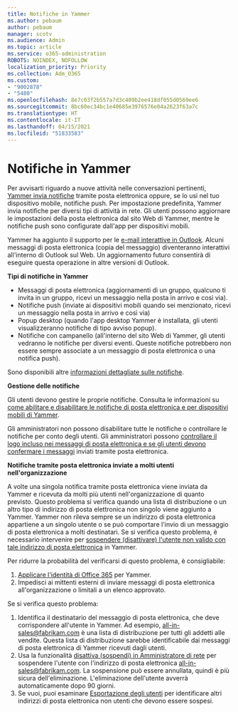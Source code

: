 ```yaml
---
title: Notifiche in Yammer
ms.author: pebaum
author: pebaum
manager: scotv
ms.audience: Admin
ms.topic: article
ms.service: o365-administration
ROBOTS: NOINDEX, NOFOLLOW
localization_priority: Priority
ms.collection: Adm_O365
ms.custom:
- "9002878"
- "5480"
ms.openlocfilehash: 8e7c03f2b557a7d3c409b2ee418df055d0569ee6
ms.sourcegitcommit: 8bc60ec34bc1e40685e3976576e04a2623f63a7c
ms.translationtype: HT
ms.contentlocale: it-IT
ms.lasthandoff: 04/15/2021
ms.locfileid: "51833583"
---
```

# <a name="notifications-in-yammer"></a>Notifiche in Yammer

Per avvisarti riguardo a nuove attività nelle conversazioni pertinenti, [Yammer invia notifiche](https://support.microsoft.com/en-gb/office/enable-or-disable-yammer-email-and-phone-notifications-93e530e0-189f-4768-8f28-7683d48cc996) tramite posta elettronica oppure, se lo usi nel tuo dispositivo mobile, notifiche push. Per impostazione predefinita, Yammer invia notifiche per diversi tipi di attività in rete. Gli utenti possono aggiornare le impostazioni della posta elettronica dal sito Web di Yammer, mentre le notifiche push sono configurate dall'app per dispositivi mobili. 

Yammer ha aggiunto il supporto per le [e-mail interattive in Outlook](https://techcommunity.microsoft.com/t5/outlook-blog/interactive-yammer-emails-in-outlook-on-the-web-are-here/ba-p/1209420). Alcuni messaggi di posta elettronica (copia del messaggio) diventeranno interattivi all'interno di Outlook sul Web. Un aggiornamento futuro consentirà di eseguire questa operazione in altre versioni di Outlook.

**Tipi di notifiche in Yammer**

- Messaggi di posta elettronica (aggiornamenti di un gruppo, qualcuno ti invita in un gruppo, ricevi un messaggio nella posta in arrivo e così via).
- Notifiche push (inviate ai dispositivi mobili quando sei menzionato, ricevi un messaggio nella posta in arrivo e così via)
- Popup desktop (quando l'app desktop Yammer è installata, gli utenti visualizzeranno notifiche di tipo avviso popup).
- Notifiche con campanello (all'interno del sito Web di Yammer, gli utenti vedranno le notifiche per diversi eventi. Queste notifiche potrebbero non essere sempre associate a un messaggio di posta elettronica o una notifica push).

Sono disponibili altre [informazioni dettagliate sulle notifiche](https://support.microsoft.com/en-gb/office/enable-or-disable-yammer-email-and-phone-notifications-93e530e0-189f-4768-8f28-7683d48cc996).

**Gestione delle notifiche**

Gli utenti devono gestire le proprie notifiche. Consulta le informazioni su [come abilitare e disabilitare le notifiche di posta elettronica e per dispositivi mobili di Yammer](https://support.microsoft.com/en-gb/office/enable-or-disable-yammer-email-and-phone-notifications-93e530e0-189f-4768-8f28-7683d48cc996). 

Gli amministratori non possono disabilitare tutte le notifiche o controllare le notifiche per conto degli utenti. Gli amministratori possono [controllare il logo incluso nei messaggi di posta elettronica e se gli utenti devono confermare i messaggi](https://docs.microsoft.com/yammer/configure-your-yammer-network/configure-email-and-yammer) inviati tramite posta elettronica.

**Notifiche tramite posta elettronica inviate a molti utenti nell'organizzazione**

A volte una singola notifica tramite posta elettronica viene inviata da Yammer e ricevuta da molti più utenti nell'organizzazione di quanto previsto. Questo problema si verifica quando una lista di distribuzione o un altro tipo di indirizzo di posta elettronica non singolo viene aggiunto a Yammer. Yammer non rileva sempre se un indirizzo di posta elettronica appartiene a un singolo utente o se può comportare l'invio di un messaggio di posta elettronica a molti destinatari. Se si verifica questo problema, è necessario intervenire per [sospendere (disattivare) l'utente non valido con tale indirizzo di posta elettronica](https://docs.microsoft.com/yammer/manage-yammer-users/add-block-or-remove-users#remove-users) in Yammer. 

Per ridurre la probabilità del verificarsi di questo problema, è consigliabile:

1. [Applicare l'identità di Office 365](https://docs.microsoft.com/yammer/configure-your-yammer-network/enforce-office-365-identity) per Yammer.
2. Impedisci ai mittenti esterni di inviare messaggi di posta elettronica all'organizzazione o limitali a un elenco approvato.

Se si verifica questo problema:

1. Identifica il destinatario del messaggio di posta elettronica, che deve corrispondere all'utente in Yammer. Ad esempio, all-in-sales@fabrikam.com è una lista di distribuzione per tutti gli addetti alle vendite. Questa lista di distribuzione sarebbe identificabile dai messaggi di posta elettronica di Yammer ricevuti dagli utenti.
2. Usa la funzionalità [disattiva (sospendi) in Amministratore di rete](https://docs.microsoft.com/yammer/manage-yammer-users/add-block-or-remove-users#remove-users) per sospendere l'utente con l'indirizzo di posta elettronica all-in-sales@fabrikam.com. La sospensione può essere annullata, quindi è più sicura dell'eliminazione. L'eliminazione dell'utente avverrà automaticamente dopo 90 giorni.
3. Se vuoi, puoi esaminare [Esportazione degli utenti](https://docs.microsoft.com/yammer/manage-security-and-compliance/export-yammer-enterprise-data#ExportUsers) per identificare altri indirizzi di posta elettronica non utenti che devono essere sospesi.
